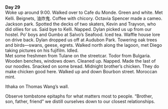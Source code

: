 **Day 29**  
Woke up around 9:00. Walked over to Cafe du Monde. Green and white. Met Kelli. Beignets, 油炸鬼. Coffee with chicory. Octavia Spencer made a cameo. Jackson park. Spotted the decks of two skaters, Kevin and Trayvon, who did ollies for us. Said bye to Kelli. Napped. Dylan picked us up from our hostel. Po’ boys and Gumbo at Salvo’s Seafood. Iced tea. Waffle house lore on drive back. Dylan dropped us off at Audubon Park. Towering oak trees and birds—swans, geese, egrets. Walked north along the lagoon, met Diego taking pictures on his fujifilm. Idled.  
Met some freshmen from Tulane on the streetcar. Todor from Bulgaria. Wooden benches, windows down. Cleaned up. Napped. Made the last of our noodles. Snacked on some bread. Midnight brother’s chicken. They do make chicken good here. Walked up and down Bourbon street. Moroccan mint. 

Ithaka on Thomas Wang’s wall. 

Observe tombstone epitaphs for what matters most to people. “Brother, son, father, friend” we distill ourselves down to our closest relationships.